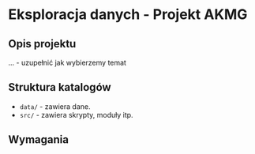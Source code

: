 # Eksploracja danych - Projekt AKMG

## Opis projektu
... - uzupełnić jak wybierzemy temat
## Struktura katalogów
- `data/` - zawiera dane.
- `src/` - zawiera skrypty, moduły itp.

## Wymagania

